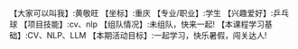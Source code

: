 【大家可以叫我】:黄敬旺
【坐标】:重庆
【专业/职业】:学生
【兴趣爱好】:乒乓球
【项目技能】:cv、nlp
【组队情况】:未组队，快来一起!
【本课程学习基础】:CV、NLP、LLM
【本期活动目标】:一起学习，快乐暑假，闯关达人!